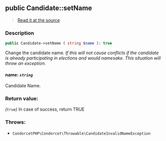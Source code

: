 ## public Candidate::setName

> [Read it at the source](https://github.com/julien-boudry/Condorcet/blob/master/src/Candidate.php#L63)

### Description    

```php
public Candidate->setName ( string $name ): true
```

Change the candidate name.
*If this will not cause conflicts if the candidate is already participating in elections and would namesake. This situation will throw an exception.*
    

#### **name:** *`string`*   
Candidate Name.    


### Return value:   

*(`true`)* In case of success, return TRUE



### Throws:   

* ```CondorcetPHP\Condorcet\Throwable\CandidateInvalidNameException```
